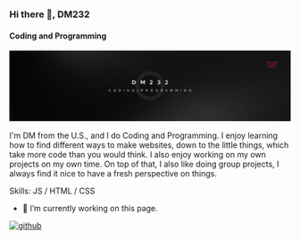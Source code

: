 ### Hi there 👋, DM232
#### Coding and Programming
![Coding and Programming](https://github.com/DM232/DM232/blob/main/GithubCodingBanner.png)

I'm DM from the U.S., and I do Coding and Programming. I enjoy learning how to find different ways to make websites, down to the little things, which take more code than you would think. I also enjoy working on my own projects on my own time. On top of that, I also like doing group projects, I always find it nice to have a fresh perspective on things.

Skills: JS / HTML / CSS

- 🔭 I’m currently working on this page. 


[<img src='https://cdn.jsdelivr.net/npm/simple-icons@3.0.1/icons/github.svg' alt='github' height='40'>](https://github.com/DM232)  



